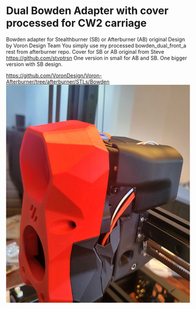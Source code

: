 # Dual Bowden Adapter with cover processed for CW2 carriage

Bowden adapter for Stealthburner (SB) or Afterburner (AB)
original Design by Voron Design Team 
You simply use my processed bowden_dual_front_a rest from afterburner repo.
Cover for SB or AB original from Steve https://github.com/stvptrsn
One version in small for AB and SB.
One bigger version with SB design.

https://github.com/VoronDesign/Voron-Afterburner/tree/afterburner/STLs/Bowden
![images/cw2_carriage_with_sb.jpg](images/cw2_carriage_with_sb.jpg)
